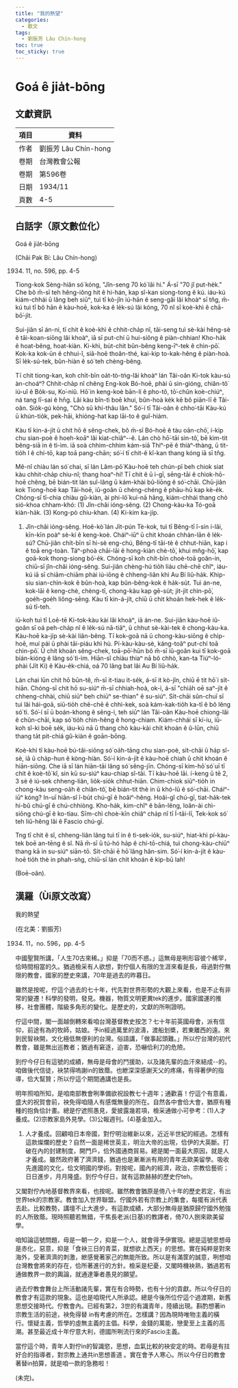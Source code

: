 ```yaml
---
title: "我的熱望"
categories:
  - 散文
tags:
  - 劉振芳 Lâu Chín-hong
toc: true
toc_sticky: true
---
```


# Goá ê jia̍t-bōng

## 文獻資訊

| 項目 | 資料 |
|---|---|
| 作者 | 劉振芳 Lâu Chín-hong |
| 卷期 | 台灣教會公報 |
| 卷期 | 第596卷 |
| 日期 | 1934/11 |
| 頁數 | 4-5 |

## 白話字（原文數位化）

Goá ê jia̍t-bōng

(Chāi Pak Bí: Lâu Chín-hong)

1934. 11, no. 596, pp. 4-5

Tiong-kok Sèng-hiân só͘ kóng, "Jîn-seng 70 kó͘ lâi hi." Á-sī "70 jî put-he̍k." Che bô m̄-sī teh hêng-iông hit ê hi-hán, kap sî-kan siong-tong ê kú. iáu-kú kiám-chhái ū lâng beh siūⁿ, tuì tī kò-jîn iú-hān ê seng-gâi lâi khoàⁿ sī tn̂g, m̄-kú tuì tī bô hān ê kàu-hoē, kok-ka ê le̍k-sú lâi kóng, 70 nî sī koè-khì ê chā-bō͘-ji̍t.

Sui-jiân sī án-ni, tī chit ê koè-khì ê chhit-cha̍p nî, tāi-seng tuì sè-kài hêng-sè ê tāi-koan-siōng lâi khoàⁿ, iā sī put-chí ū hui-siông ê piàn-chhian! Kho-ha̍k ê hoat-bêng, hoat-kiàn. Ki-khì, bu̍t-chit bûn-bêng keng-īⁿ-tek ê chìn-pō͘. Kok-ka kok-ūn ê chhui-î, siā-hoē thoân-thé, kai-kip to-kak-hêng ê piàn-hoà. Sī le̍k-sú-tek, bûn-hiàn ê só͘ teh chèng-bêng.

Tī chit tiong-kan, koh chi̍t-bīn oa̍t-tò-tńg-lâi khoàⁿ lán Tâi-oân Ki-tok kàu-sú àn-choáⁿ? Chhit-cha̍p nî chêng Eng-kok Bó-hoē, phài ū sìn-gióng, chiân-tô͘ iú-uî ê Bo̍k-su, Ko͘-niû. Hō͘ in keng-koè bān-lí ê pho-tô, tō͘-chûn koè-chiúⁿ, ná tang lī-sai ê hn̄g. Lâi kàu bîn-tì boē khui, bûn-hoà ke̍k kē bô piān-lī ê Tâi-oân. Sio̍k-gú kóng, "Chò sū khí-thâu lân." Só͘-í tī Tâi-oân ê chho͘-tāi Kàu-kú ū khún-tio̍k, pek-hāi, khióng-hat kap lāi-to ê guî-hiám.

Kàu tī kin-á-ji̍t ū chit hō ê sêng-chek, bô m̄-sī Bó-hoē ê tàu oān-chō͘, í-ki̍p chu sian-poè ê hoeh-koāⁿ lâi kiat-chiâⁿ--ê. Lán chò hō͘-tāi sìn-tô͘, bē kìm-tit bêng-siā in ê tì-ìm. iā soà chhim-chhim kám-siā Thiⁿ-pē ê thiàⁿ-thàng, ū tit-tio̍h I ê chí-tō, kap toā pang-chān; só͘-í tī chit-ê kî-kan thang kóng iā sī tn̂g.

Mê-nî chiàu lán só͘ chai, sī lán Lâm-pō͘ Kàu-hoē teh chún-pī beh chiok siat kàu chhit-cha̍p chiu-nî; thang hoaⁿ-hí! Tī chit ê ū ì-gī, sēng-tāi ê chiok-hō-hoē chêng, bē bián-tit lán suî-lâng ū kám-khài bû-liōng ê só͘-chāi. Chū-jiân kok Tiong-hoē kap Tāi-hoē, iû-goân ū chéng-chéng ê phāu-hū kap kè-e̍k. Chóng-sī tī-chia chiàu gû-kiàn, ài phi-lō͘ kuí-nā hāng, kiám-chhái thang chò sió-khoa chham-khó: (1) Jîn-châi ióng-sêng. (2) Chong-kàu-ka Tó-goā kiàn-ha̍k. (3) Kong-pò chiu-khan. (4) Ki-kim ka-ji̍p.

1. Jîn-châi ióng-sêng. Hoê-kò͘ lán Ji̍t-pún Tè-kok, tuì tī Bêng-tī î-sin í-lâi, kīn-kīn poàⁿ sè-kí ê keng-koè. Cháiⁿ-iūⁿ ū chit khoán chhàn-lān ê le̍k-sú? Chū-jiân chi̍t-bīn sī hi-sè eng-chú, Bêng-tī tāi-tè ê chhut-hiān, kap i ê toā eng-toàn. Táⁿ-phoà chāi-lāi ê hong-kiàn chè-tō͘, khui mn̂g-hō͘, kap goā-kok thong-siong bō͘-e̍k. Chóng-sī koh chi̍t-bīn choè-toā goân-in, chiū-sī jîn-châi ióng-sêng. Sui-jiân chèng-hú tio̍h liáu chē-chē chîⁿ, iáu-kú iā sī chiām-chiām phài iú-iōng ê chheng-liân khì Au Bí liû-ha̍k. Khip-siu sian-chìn-kok ê bûn-hoà, kap bûn-bêng-kok ê ha̍k-su̍t. Tuì án-ne, kok-lāi ê keng-chè, chèng-tī, chong-kàu kap gē-su̍t; ji̍t-ji̍t chìn-pō͘, goe̍h-goe̍h liông-sēng. Kàu tī kin-á-ji̍t, chiū ū chit khoán hek-hek ê le̍k-sú tī-teh.

iū-koh tuì tī Loē-tē Ki-tok-kàu kài lâi khoàⁿ, iā án-ne. Sui-jiân kàu-hoē iû-goân sī oá peh-cha̍p nî ê le̍k-sú nā-tiāⁿ, ū chhut sè-kài-tek ê chong-kàu-ka. Kàu-hoē ka-ji̍p sè-kài liân-bêng. Tī kok-goā nā ū chong-kàu-siōng ê chi̍p-hoē, muí pái ū phài tāi-piáu khì hù. Pí-kàu-kàu-sè, káng-toâⁿ put-chí toā chìn-pō͘. Ū chit khoán sêng-chek, toā-pō͘-hūn bô m̄-sī iû-goân kui tī kok-goā bián-kióng ê lâng só͘ tì-ìm. Hiān-sî chiàu thiaⁿ nā bô chhò, kan-ta Tiúⁿ-ló-phài (Ji̍t Ki) ê Kàu-e̍k-chiá, oá 70 lâng bat lâi Au Bí liû-ha̍k.

Lán chai lūn chit hō būn-tê, m̄-sī it-tiau it-se̍k, á-sī it kò-jîn, chiū ē tit hō͘ i si̍t-hiān. Chóng-sī chit hō su-siúⁿ m̄-sī chhiah-hoà, ok-ì, á-sī "chia̍h oē saⁿ-ji̍t ê chheng-chhài, chiū siūⁿ beh chiūⁿ se-thian" ê su-siúⁿ. Si̍t-chāi sûn-chuī sī tuì lâi hái-goā, siū-tio̍h chē-chē ê chhì-kek, soà kám-kak-tio̍h ka-tī ê bô lêng só͘ tì. Só͘-í sī ū boán-khong ê sêng-ì, teh siūⁿ lán Tâi-oân Kàu-hoē chiong-lâi ê chûn-chāi, kap só͘ tio̍h chìn-hêng ê hong-chiam. Kiám-chhái sī kí-iu, iū-koh sî-ki boē se̍k, iáu-kú nā ū thang chò kàu-kài chi̍t khoán ê û-lūn, chiū thang ta̍t pit-chiá gû-kiàn ê goān-bōng.

Koè-khì tī kàu-hoē bú-tâi-siōng só͘ oa̍h-tāng chu sian-poè, si̍t-chāi ū ha̍p sî-sè, iā ū cha̍p-hun ê kòng-hiàn. Só͘-í kin-á-ji̍t ê kàu-hoē chiah ū chit khoán ê hiān-siōng. Che iā sī lán hiān-tāi lâng só͘ sêng-jīn. Chóng-sī kim-hō͘ só͘ uī tī chit ê koè-tō͘ kî, sin kū su-siúⁿ kau-chiap sî-tāi. Tī kàu-hoē lāi. í-keng ū tē 2, 3 sè ê iú-sek chheng-liân, lio̍k-sio̍k chhut-hiān. Chim-chiok siūⁿ-tio̍h in chong-kàu seng-oa̍h ê chiân-tô͘, bē bián-tit thè in ū khó-lū ê só͘-chāi. Cháiⁿ-iūⁿ kóng? In-uī hiān-sî î-bu̍t chú-gī ê hoâiⁿ-hêng. Hoâi-gî chú-gī, tiat-ha̍k-tek hi-bû chú-gī ê chú-chhiòng. Kho-ha̍k, kim-chîⁿ ê bān-lêng, loân-ài chì-siōng chú-gī ê ko-tiau. Sīm-chì choè-kīn chiâⁿ cha̍p nî tī Í-tāi-lī, Tek-kok só͘ teh liû-hêng lâi ê Fascio chú-gī.

Tng tī chit ê sî, chheng-liân lâng tuì tī in ê tì-sek-io̍k, su-siúⁿ, hiat-khì pí-kàu-tek boē an-tēng ê sî. Nā m̄-sī ū tú-hó ha̍p ê chí-tō-chiá, tuì chong-kàu-chiūⁿ thang kā in su-siúⁿ siān-tō. Si̍t-chāi ē hō͘ lâng hân-sim. Só͘-í kin-á-ji̍t ê kàu-hoē tio̍h thè in phah-sǹg, chiū-sī lán chi̍t khoán ê kip-bū lah!

(Boē-oân).

## 漢羅（Ùi原文改寫）

我的熱望

(在北美：劉振芳)

1934. 11，no. 596，pp. 4-5

中國聖賢所講，「人生70古來稀。」抑是「70而不惑。」這無毋是咧形容彼个稀罕，佮時間相當的久。猶過檢采有人欲想，對佇個人有限的生涯來看是長，毋過對佇無限的教會，國家的歷史來講，70年是過去的昨暮日。

雖然是按呢，佇這个過去的七十年，代先對世界形勢的大觀上來看，也是不止有非常的變遷！科學的發明，發見。機器，物質文明更異tek的進步。國家國運的推移，社會團體，階級多角形的變化。是歷史的，文獻的所咧證明。

佇這中間，閣一面越倒轉來看咱台灣基督教史按怎？七十年前英國母會，派有信仰，前途有為的牧師，姑娘。予in經過萬里的波濤，渡船划槳，若東離西的遠。來到民智袂開，文化極低無便利的台灣。俗語講，「做事起頭難。」所以佇台灣的初代教會，雖是無出巡教者；猶過有窘逐，迫害，恐嚇佮利刀的危險。

到佇今仔日有這號的成績，無毋是母會的鬥援助，以及諸先輩的血汗來結成--的。咱做後代信徒，袂禁得嗚謝in的致蔭。也紲深深感謝天父的疼痛，有得著伊的指導，佮大幫贊；所以佇這个期間通講也是長。

明年照咱所知，是咱南部教會咧準備欲祝設教七十週年；通歡喜！佇這个有意義，盛大的祝賀會前，袂免得咱隨人有感慨無量的所在。自然各中會佮大會，猶原有種種的抱負佮計畫。總是佇遮照愚見，愛披露幾若項，檢采通做小可參考：(1)人才養成。(2)宗教家島外見學。(3)公報週刊。(4)基金加入。

1. 人才養成。回顧咱日本帝國，對佇明治維新以來，近近半世紀的經過。怎樣有這款燦爛的歷史？自然一面是稀世英主，明治大帝的出現，佮伊的大英斷。打破在內的封建制度，開門戶，佮外國通商貿易。總是閣一面最大原因，就是人才養成。雖然政府著了濟濟錢，猶過也是漸漸派有用的青年去歐美留學。吸收先進國的文化，佮文明國的學術。對按呢，國內的經濟，政治，宗教佮藝術；日日進步，月月隆盛。到佇今仔日，就有這款赫赫的歷史佇teh。

又閣對佇內地基督教界來看，也按呢。雖然教會猶原是倚八十年的歷史若定，有出世界tek的宗教家。教會加入世界聯盟。佇國外若有宗教上的集會，每擺有派代表去赴。比較教勢，講壇不止大進步。有這款成績，大部分無毋是猶原歸佇國外勉強的人所致蔭。現時照聽若無錯，干焦長老派(日基)的教譯者，倚70人捌來歐美留學。

咱知論這號問題，毋是一朝一夕，抑是一个人，就會得予伊實現。總是這號思想毋是赤化，惡意，抑是「食袂三日的青菜，就想欲上西天」的思想。實在純粹是對來海外，受著濟濟的刺激，紲感覺著家己的無能所致。所以是有滿筐的誠意，咧想咱台灣教會將來的存在，佮所著進行的方針。檢采是杞憂，又閣時機袂熟，猶過若有通做教界一款的輿論，就通達筆者愚見的願望。

過去佇教會舞台上所活動諸先輩，實在有合時勢，也有十分的貢獻。所以今仔日的教會才有這款的現象。這也是咱現代人所承認。總是今後所位佇這个過渡期，新舊思想交接時代。佇教會內。已經有第2，3世的有識青年，陸續出現。斟酌想著in宗教生活的前途，袂免得替 in有考慮的所在。怎樣講？因為現時唯物主義的橫行。懷疑主義，哲學的虛無主義的主倡。科學，金錢的萬能，戀愛至上主義的高潮。甚至最近成十年佇意大利，德國所咧流行來的Fascio主義。

當佇這个時，青年人對佇in的智識慾，思想，血氣比較的袂安定的時。若毋是有拄好合的指導者，對宗教上通共in思想善道 。實在會予人寒心。所以今仔日的教會著替in拍算，就是咱一款的急務啦！

(未完)。
